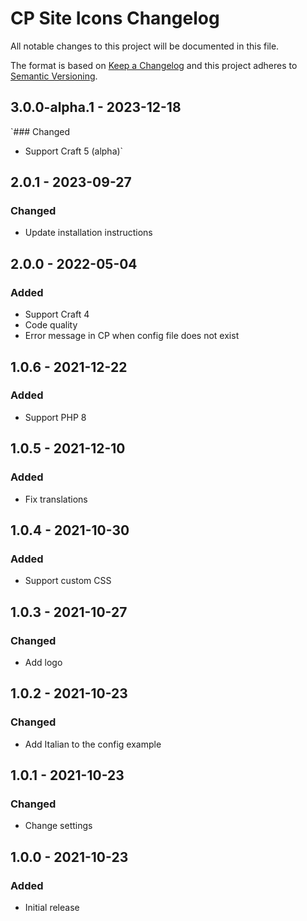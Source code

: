 # CP Site Icons Changelog

All notable changes to this project will be documented in this file.

The format is based on [Keep a Changelog](http://keepachangelog.com/) and this project adheres to [Semantic Versioning](http://semver.org/).

## 3.0.0-alpha.1 - 2023-12-18
`### Changed
- Support Craft 5 (alpha)`

## 2.0.1 - 2023-09-27
### Changed
- Update installation instructions

## 2.0.0 - 2022-05-04
### Added
- Support Craft 4
- Code quality
- Error message in CP when config file does not exist

## 1.0.6 - 2021-12-22
### Added
- Support PHP 8

## 1.0.5 - 2021-12-10
### Added
- Fix translations

## 1.0.4 - 2021-10-30
### Added
- Support custom CSS

## 1.0.3 - 2021-10-27
### Changed
- Add logo

## 1.0.2 - 2021-10-23
### Changed
- Add Italian to the config example

## 1.0.1 - 2021-10-23
### Changed
- Change settings

## 1.0.0 - 2021-10-23
### Added
- Initial release

